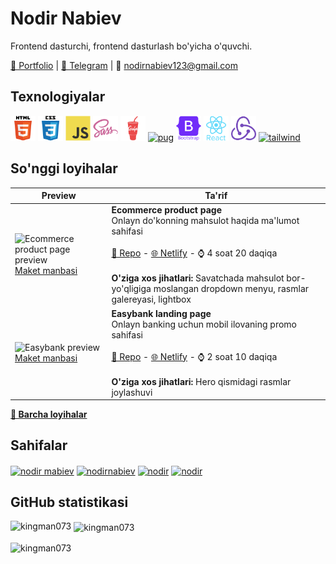 # Nodir Nabiev

Frontend dasturchi, frontend dasturlash bo'yicha o'quvchi.

[💼 Portfolio](https://frontendtester.ngb) | [💬 Telegram](https://t.me/nodirnabiev) | 📧 nodirnabiev123@gmail.com


## Texnologiyalar

<p align="left">
  <a href="https://www.w3.org/html/" target="_blank" rel="noreferrer"><img src="https://raw.githubusercontent.com/devicons/devicon/master/icons/html5/html5-original-wordmark.svg" alt="html5" width="40" height="40"/></a>
  <a href="https://www.w3schools.com/css/" target="_blank" rel="noreferrer"><img src="https://raw.githubusercontent.com/devicons/devicon/master/icons/css3/css3-original-wordmark.svg" alt="css3" width="40" height="40"/></a>
  <a href="https://developer.mozilla.org/en-US/docs/Web/JavaScript" target="_blank" rel="noreferrer"><img src="https://raw.githubusercontent.com/devicons/devicon/master/icons/javascript/javascript-original.svg" alt="javascript" width="40" height="40"/></a>
  <a href="https://sass-lang.com" target="_blank" rel="noreferrer"><img src="https://raw.githubusercontent.com/devicons/devicon/master/icons/sass/sass-original.svg" alt="sass" width="40" height="40"/></a>
  <a href="https://gulpjs.com" target="_blank" rel="noreferrer"><img src="https://raw.githubusercontent.com/devicons/devicon/master/icons/gulp/gulp-plain.svg" alt="gulp" width="40" height="40"/></a>
  <a href="https://pugjs.org" target="_blank" rel="noreferrer"><img src="https://cdn.worldvectorlogo.com/logos/pug.svg" alt="pug" width="40" height="40"/></a>
  <a href="https://getbootstrap.com" target="_blank" rel="noreferrer"><img src="https://raw.githubusercontent.com/devicons/devicon/master/icons/bootstrap/bootstrap-plain-wordmark.svg" alt="bootstrap" width="40" height="40"/></a>
  <a href="https://reactjs.org/" target="_blank" rel="noreferrer"><img src="https://raw.githubusercontent.com/devicons/devicon/master/icons/react/react-original-wordmark.svg" alt="react" width="40" height="40"/></a>
  <a href="https://redux.js.org" target="_blank" rel="noreferrer"><img src="https://raw.githubusercontent.com/devicons/devicon/master/icons/redux/redux-original.svg" alt="redux" width="40" height="40"/></a>
  <a href="https://tailwindcss.com/" target="_blank" rel="noreferrer"><img src="https://www.vectorlogo.zone/logos/tailwindcss/tailwindcss-icon.svg" alt="tailwind" width="40" height="40"/></a>
</p>


## So'nggi loyihalar

| Preview | Ta'rif |
|---|---|
| <img src="https://res.cloudinary.com/dz209s6jk/image/upload/q_auto,w_700/Challenges/fhzpdnabrek50hvhftnl.jpg" alt="Ecommerce product page preview" width="250"/><br>[Maket manbasi](https://www.frontendmentor.io/challenges/ecommerce-product-page-UPsZ9MJp6) | **Ecommerce product page** <br>Onlayn do'konning mahsulot haqida ma'lumot sahifasi <br><br> <a href="https://github.com/Kingman073/Sneakers-product">🧾 Repo</a> - <a href="https://mjb-ecommerce-product-page.netlify.app/" target="_blank">🌐 Netlify</a> - ⌚ 4 soat 20 daqiqa<br><br> **O'ziga xos jihatlari:** Savatchada mahsulot bor-yo'qligiga moslangan dropdown menyu, rasmlar galereyasi, lightbox |
| <img src="https://res.cloudinary.com/dz209s6jk/image/upload/q_auto,w_700/Challenges/o4iyywkwjc31epcmsmyo.jpg" alt="Easybank preview" width="250"/><br>[Maket manbasi](https://www.frontendmentor.io/challenges/easybank-landing-page-WaUhkoDN) | **Easybank landing page** <br>Onlayn banking uchun mobil ilovaning promo sahifasi <br><br> <a href="https://github.com/frontendtester/easybank">🧾 Repo</a> - <a href="https://mjb-easybank.netlify.app/" target="_blank">🌐 Netlify</a> - ⌚ 2 soat 10 daqiqa<br><br> **O'ziga xos jihatlari:** Hero qismidagi rasmlar joylashuvi |

**<a href="https://frontendtester.uz" target="_blank">💼 Barcha loyihalar</a>**


## Sahifalar

<p align="left">
<a href="https://linkedin.com/in/nodir-nabiev" target="blank"><img align="center" src="https://raw.githubusercontent.com/rahuldkjain/github-profile-readme-generator/master/src/images/icons/Social/linked-in-alt.svg" alt="nodir mabiev" height="30" width="40" /></a>
<a href="https://fb.com/nodir" target="blank"><img align="center" src="https://raw.githubusercontent.com/rahuldkjain/github-profile-readme-generator/master/src/images/icons/Social/facebook.svg" alt="nodirnabiev" height="30" width="40" /></a>
<a href="https://instagram.com/nodirnabiev" target="blank"><img align="center" src="https://raw.githubusercontent.com/rahuldkjain/github-profile-readme-generator/master/src/images/icons/Social/instagram.svg" alt="nodir" height="30" width="40" /></a>
<a href="https://www.youtube.com/c/nodirnabiev" target="blank"><img align="center" src="https://raw.githubusercontent.com/rahuldkjain/github-profile-readme-generator/master/src/images/icons/Social/youtube.svg" alt="nodir" height="30" width="40" /></a>
</p>

## GitHub statistikasi
<p><img align="left" src="https://github-readme-stats.vercel.app/api/top-langs?username=kingman073&show_icons=true&locale=en&layout=compact" alt="kingman073" /></p>

<p>&nbsp;<img align="center" src="https://github-readme-stats.vercel.app/api?username=kingman073&show_icons=true&locale=en" alt="kingman073" /></p>

<p><img align="center" src="https://github-readme-streak-stats.herokuapp.com/?user=kingman073&" alt="kingman073" /></p>
